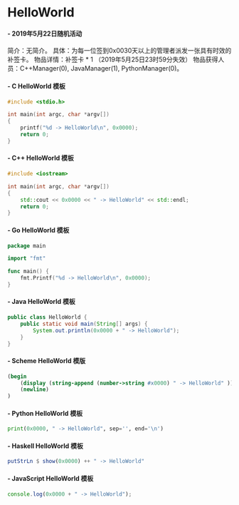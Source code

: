 # HelloWorld

#### - 2019年5月22日随机活动

简介：无简介。
具体：为每一位签到0x0030天以上的管理者派发一张具有时效的补签卡。
物品详情：补签卡 * 1 （2019年5月25日23时59分失效）
物品获得人员：C++Manager(0), JavaManager(1), PythonManager(0)。

#### - C HelloWorld 模板
```C   
#include <stdio.h>

int main(int argc, char *argv[])
{
    printf("%d -> HelloWorld\n", 0x0000);
    return 0;
}
```

#### - C++ HelloWorld 模板
```C++
#include <iostream>

int main(int argc, char *argv[])
{
    std::cout << 0x0000 << " -> HelloWorld" << std::endl;
    return 0;
}
```

#### - Go HelloWorld 模板
```Go
package main

import "fmt"

func main() {
    fmt.Printf("%d -> HelloWorld\n", 0x0000);
}
```

#### - Java HelloWorld 模板
```Java
public class HelloWorld {
    public static void main(String[] args) {
        System.out.println(0x0000 + " -> HelloWorld");
    }
}
```

#### - Scheme HelloWorld 模版
```Scheme
(begin
    (display (string-append (number->string #x0000) " -> HelloWorld" ))
    (newline)
)
```

#### - Python HelloWorld 模板
```Python
print(0x0000, " -> HelloWorld", sep='', end='\n')
```

#### - Haskell HelloWorld 模板
```Haskell
putStrLn $ show(0x0000) ++ " -> HelloWorld"
```

#### - JavaScript HelloWorld 模板
```JavaScript
console.log(0x0000 + " -> HelloWorld");
```
